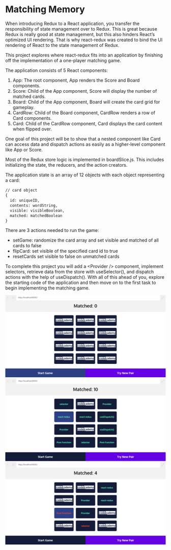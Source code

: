 # Matching Memory
When introducing Redux to a React application, you transfer the responsibility of state management over to Redux. This is great because Redux is really good at state management, but this also hinders React’s optimized UI rendering. That is why react-redux was created to bind the UI rendering of React to the state management of Redux.

This project explores where react-redux fits into an application by finishing off the implementation of a one-player matching game.

The application consists of 5 React components:
1. App: The root component, App renders the Score and Board components.
2. Score: Child of the App component, Score will display the number of matched cards.
3. Board: Child of the App component, Board will create the card grid for gameplay.
4. CardRow: Child of the Board component, CardRow renders a row of Card components.
5. Card: Child of the CardRow component, Card displays the card content when flipped over.

One goal of this project will be to show that a nested component like Card can access data and dispatch actions as easily as a higher-level component like App or Score.

Most of the Redux store logic is implemented in boardSlice.js. This includes initializing the state, the reducers, and the action creators.

The application state is an array of 12 objects with each object representing a card:
```JS
// card object
{
  id: uniqueID, 
  contents: wordString, 
  visible: visibleBoolean, 
  matched: matchedBoolean
}
```

There are 3 actions needed to run the game:
* setGame: randomize the card array and set visible and matched of all cards to false
* flipCard: set visible of the specified card id to true
* resetCards set visible to false on unmatched cards

To complete this project you will add a \<Provider /> component, implement selectors, retrieve data from the store with useSelector(), and dispatch actions with the help of useDispatch(). With all of this ahead of you, explore the starting code of the application and then move on to the first task to begin implementing the matching game.

![](./Capture01.PNG)
![](./Capture02.PNG)
![](./Capture03.PNG)
